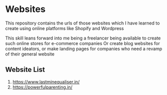 # Websites

This repository contains the urls of those websites which I have learned to create using online platforms like Shopify and Wordpress

This skill leans forward into me being a freelancer being available to create such online stores for e-commerce companies
Or create blog websites for content ideators, or make landing pages for companies who need a revamp of their general website

## Website List

1. https://www.lastminequaliser.in/
2. https://powerfulparenting.in/

